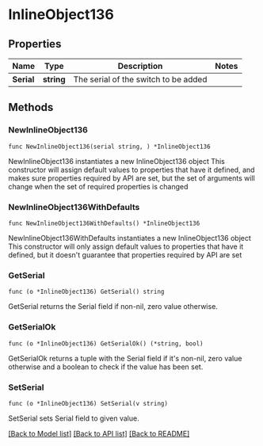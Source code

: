 # InlineObject136

## Properties

Name | Type | Description | Notes
------------ | ------------- | ------------- | -------------
**Serial** | **string** | The serial of the switch to be added | 

## Methods

### NewInlineObject136

`func NewInlineObject136(serial string, ) *InlineObject136`

NewInlineObject136 instantiates a new InlineObject136 object
This constructor will assign default values to properties that have it defined,
and makes sure properties required by API are set, but the set of arguments
will change when the set of required properties is changed

### NewInlineObject136WithDefaults

`func NewInlineObject136WithDefaults() *InlineObject136`

NewInlineObject136WithDefaults instantiates a new InlineObject136 object
This constructor will only assign default values to properties that have it defined,
but it doesn't guarantee that properties required by API are set

### GetSerial

`func (o *InlineObject136) GetSerial() string`

GetSerial returns the Serial field if non-nil, zero value otherwise.

### GetSerialOk

`func (o *InlineObject136) GetSerialOk() (*string, bool)`

GetSerialOk returns a tuple with the Serial field if it's non-nil, zero value otherwise
and a boolean to check if the value has been set.

### SetSerial

`func (o *InlineObject136) SetSerial(v string)`

SetSerial sets Serial field to given value.



[[Back to Model list]](../README.md#documentation-for-models) [[Back to API list]](../README.md#documentation-for-api-endpoints) [[Back to README]](../README.md)


